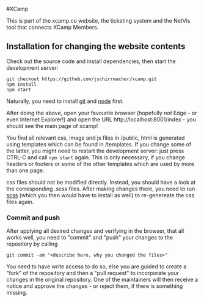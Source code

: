 #XCamp

This is part of the xcamp.co website, the ticketing system and the NetVis tool that connects XCamp Members.

## Installation for changing the website contents

Check out the source code and install dependencies, then start the development server:

    git checkout https://github.com/jschirrmacher/xcamp.git
    npm install
    npm start
    
Naturally, you need to install [git](https://git-scm.com/downloads) and [node](https://nodejs.org/en/) first.

After doing the above, open your favourite browser (hopefully *not* Edge - or even Internet Explorer!) and open
the URL http://localhost:8001/index - you should see the main page of xcamp!

You find all relevant css, image and js files in /public, html is generated using templates which can be found in
/templates. If you change some of the latter, you might need to restart the development server: just press CTRL-C
and call `npm start` again. This is only necessary, if you change headers or footers or some of the other templates
which are used by more than one page.

css files should not be modified directly. Instead, you should have a look at the corresponding .scss files. After
making changes there, you need to run [scss](https://sass-lang.com/install) (which you then would have to install as
well) to re-genereate the css files again. 

### Commit and push

After applying all desired changes and verifying in the browser, that all works well, you need to "commit" and "push"
your changes to the repository by calling

    git commit -am "<describe here, why you changed the files>"
    
You need to have write access to do so, else you are guided to create a "fork" of the repository and then a
"pull request" to incorporate your changes in the original repository. One of the maintainers will then receive a
notice and approve the changes - or reject them, if there is something missing.
